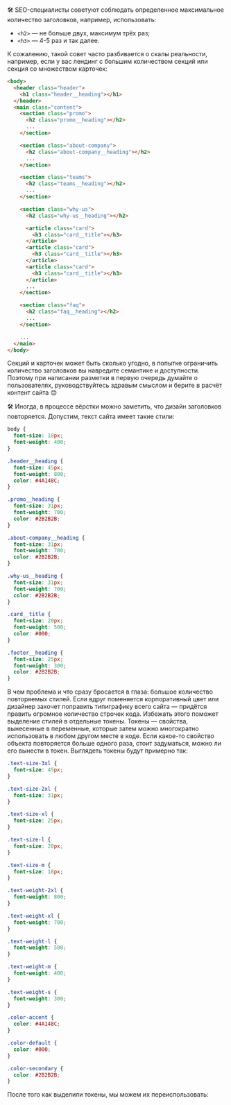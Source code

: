 🛠 SEO-специалисты советуют соблюдать определенное максимальное количество заголовков, например, использовать:
- `<h2>` — не больше двух, максимум трёх раз;
- `<h3>` — 4-5 раз и так далее.

К сожалению, такой совет часто разбивается о скалы реальности, например, если у вас лендинг с большим количеством секций или секция со множеством карточек:

```html
<body>
  <header class="header">
    <h1 class="header__heading"></h1>
  </header>
  <main class="content">
    <section class="promo">
      <h2 class="promo__heading"></h2>
      ...
    </section>

    <section class="about-company">
      <h2 class="about-company__heading"></h2>
      ...
    </section>

    <section class="teams">
      <h2 class="teams__heading"></h2>
      ...
    </section>

    <section class="why-us">
      <h2 class="why-us__heading"></h2>

      <article class="card">
        <h3 class="card__title"></h3>
      </article>
      <article class="card">
        <h3 class="card__title"></h3>
      </article>
      <article class="card">
        <h3 class="card__title"></h3>
      </article>
      ...
    </section>

    <section class="faq">
      <h2 class="faq__heading"></h2>
      ...
    </section>

    ...
  </main>
</body>
```

Секций и карточек может быть сколько угодно, в попытке ограничить количество заголовков вы навредите семантике и доступности. Поэтому при написании разметки в первую очередь думайте о пользователях, руководствуйтесь здравым смыслом и берите в расчёт контент сайта 😊

🛠 Иногда, в процессе вёрстки можно заметить, что дизайн заголовков повторяется. Допустим, текст сайта имеет такие стили:

```css
body {
  font-size: 18px;
  font-weight: 400;
}

.header__heading {
  font-size: 45px;
  font-weight: 800;
  color: #4A148C;
}

.promo__heading {
  font-size: 31px;
  font-weight: 700;
  color: #2B2B2B;
}

.about-company__heading {
  font-size: 31px;
  font-weight: 700;
  color: #2B2B2B;
}

.why-us__heading {
  font-size: 31px;
  font-weight: 700;
  color: #2B2B2B;
}

.card__title {
  font-size: 20px;
  font-weight: 500;
  color: #000;
}

.footer__heading {
  font-size: 25px;
  font-weight: 300;
  color: #2B2B2B;
}
```

В чем проблема и что сразу бросается в глаза: большое количество повторяемых стилей. Если вдруг поменяется корпоративный цвет или дизайнер захочет поправить типиграфику всего сайта — придётся править огромное количество строчек кода. Избежать этого поможет выделение стилей в отдельные токены. Токены — свойства, вынесенные в переменные, которые затем можно многократно использовать в любом другом месте в коде. Если какое-то свойство объекта повторяется больше одного раза, стоит задуматься, можно ли его вынести в токен. Выглядеть токены будут примерно так:

```css
.text-size-3xl {
  font-size: 45px;
}

.text-size-2xl {
  font-size: 31px;
}

.text-size-xl {
  font-size: 25px;
}

.text-size-l {
  font-size: 20px;
}

.text-size-m {
  font-size: 18px;
}

.text-weight-2xl {
  font-weight: 800;
}

.text-weight-xl {
  font-weight: 700;
}

.text-weight-l {
  font-weight: 500;
}

.text-weight-m {
  font-weight: 400;
}

.text-weight-s {
  font-weight: 300;
}

.color-accent {
  color: #4A148C;
}

.color-default {
  color: #000;
}

.color-secondary {
  color: #2B2B2B;
}
```

После того как выделили токены, мы можем их переиспользовать:
